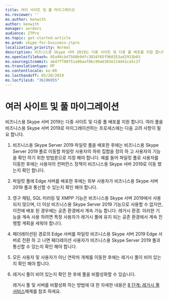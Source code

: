 ```yaml
---
title: 여러 사이트 및 풀 마이그레이션
ms.reviewer: ''
ms.author: kenwith
author: kenwith
manager: serdars
audience: ITPro
ms.topic: get-started-article
ms.prod: skype-for-business-itpro
localization_priority: Normal
description: 비즈니스용 Skype 서버 2019는 다중 사이트 및 다중 풀 배포를 지원 합니다. 여러 풀을 비즈니스용 Skype 서버 2019로 마이그레이션하는 프로세스에는 다음 고려 사항이 필요 합니다.
ms.openlocfilehash: 05a94cb47568b9dfc3834f65f960353ad2933b03
ms.sourcegitcommit: ab47ff88f51a96aaf8bc99a6303e114d41ca5c2f
ms.translationtype: MT
ms.contentlocale: ko-KR
ms.lasthandoff: 05/20/2019
ms.locfileid: "36196955"
---
```

# <a name="migrating-multiple-sites-and-pools"></a>여러 사이트 및 풀 마이그레이션

비즈니스용 Skype 서버 2019는 다중 사이트 및 다중 풀 배포를 지원 합니다. 여러 풀을 비즈니스용 Skype 서버 2019로 마이그레이션하는 프로세스에는 다음 고려 사항이 필요 합니다. 
  
1. 비즈니스용 Skype Server 2019 파일럿 풀을 배포한 후에는 비즈니스용 Skype Server 2019 풀로 이동할 파일럿 사용자의 하위 집합을 정의 하 고 사용자의 기능을 확인 하기 위한 방법론으로 지정 해야 합니다. 예를 들어 파일럿 풀로 사용자를 이동한 후에는 사용자의 컨퍼런스 정책이 비즈니스용 Skype 서버 2019로 이동 했는지 확인 합니다. 
    
2. 파일럿 풀에 Edge 서버를 배포한 후에는 외부 사용자가 비즈니스용 Skype 서버 2019 풀과 통신할 수 있는지 확인 해야 합니다.

3. 영구 채팅, SQL 미러링 및 XMPP 기능은 비즈니스용 Skype 서버 2019에서 사용 되지 않으며, 더 이상 비즈니스용 Skype Server 2019 기능으로 사용할 수 없지만, 이전에 배포 된 경우에는 공존 환경에서 계속 가능 합니다. 레거시 환경. 이러한 기능을 계속 사용 하려면 특정 사용자가 레거시 풀에 유지 되는 공존 환경에서 계속 진행할 계획을 세워야 합니다.
    
4. 페더레이션된 경로의 Edge 서버를 파일럿 비즈니스용 Skype 서버 2019 Edge 서버로 전환 하 고 나면 페더레이션 사용자가 비즈니스용 Skype Server 2019 풀과 통신할 수 있는지 확인 해야 합니다.
    
5. 모든 사용자 및 사용자가 아닌 연락처 개체를 이동한 후에는 레거시 풀이 비어 있는지 확인 해야 합니다.
    
6. 레거시 풀이 비어 있는지 확인 한 후에 풀을 비활성화할 수 있습니다. 
    
    레거시 풀 및 서버를 비활성화 하는 방법에 대 한 자세한 내용은 [8 단계: 레거시 풀 서비스](phase-8-decommission-legacy-pools.md)해제를 참조 하세요.
    

